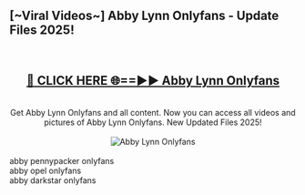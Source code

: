 <h2>[~Viral Videos~] Abby Lynn Onlyfans - Update Files 2025!</h2>
<br>
<div align="center">
<h2><a href="https://betterlinks.top/A2PfLJ" rel="nofollow">🔴 CLICK HERE 🌐==►► Abby Lynn Onlyfans</a></h2>
<br>
Get Abby Lynn Onlyfans and all content. Now you can access all videos and pictures of Abby Lynn Onlyfans. New Updated Files 2025!
<br>
<br>
<a href="https://betterlinks.top/A2PfLJ" rel="nofollow" data-target="animated-image.originalLink"><img src="https://i.ibb.co.com/WyWwxjT/player-gif2.gif" alt="Abby Lynn Onlyfans" style="max-width: 100%; display: inline-block;" data-target="animated-image.originalImage"></a>
</div>
<br>
abby pennypacker onlyfans<br>
abby opel onlyfans<br>
abby darkstar onlyfans